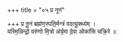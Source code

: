 +++
title = "०५ प्र नूनं"

+++
प्र नू॒नं ब्रह्म॑ण॒स्पति॒र्मन्त्रं॑ वदत्यु॒क्थ्य॑म् ।  
यस्मि॒न्निन्द्रो॒ वरु॑णो मि॒त्रो अ॑र्य॒मा दे॒वा ओकां॑सि चक्रि॒रे ॥